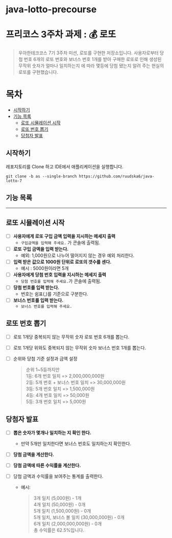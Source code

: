 # java-lotto-precourse

# 프리코스 3주차 과제 : 💰 로또

> 우아한테크코스 7기 3주차 미션, 로또를 구현한 저장소입니다.
> 사용자로부터 당첨 번호 6개의 로또 번호와 보너스 번호 1개를 받아 구매한 로또로 인해 생성된 무작위 숫자가 얼마나 일치하는지 에
> 따라 몇등에 당첨 됐는지 알려 주는 현실의 로또를 구현했습니다.

# 목차

- [시작하기](#시작하기)
- [기능 목록](#기능-목록)
    - [로또 시뮬레이션 시작](#로또-시뮬레이션-시작)
    - [로또 번호 뽑기](#로또-번호-뽑기)
    - [당첨자 발표](#당첨자-발표)

## 시작하기

레포지토리를 Clone 하고 IDE에서 애플리케이션을 실행합니다.

```
git clone -b as --single-branch https://github.com/ruudska6/java-lotto-7
```

## 기능 목록

---

## 로또 시뮬레이션 시작

- [ ] **사용자에게 로또 구입 금액 입력을 지시하는 메세지 출력**
    - `구입금액을 입력해 주세요.` 가 콘솔에 출력됨.
- [ ] **로또 구입 금액을 입력 받는다.**
    - 예외: 1,000원으로 나누어 떨어지지 않는 경우 예외 처리한다.
- [ ] **입력 받은 값으로 1000원 단위로 로또의 갯수를 센다.**
    - 예시 : 5000원이라면 5개
- [ ] **사용자에게 당첨 번호 입력을 지시하는 메세지 출력**
    - `당첨 번호를 입력해 주세요.`가 콘솔에 출력됨.
- [ ] **당첨 번호를 입력 받는다.**
    - 번호는 쉼표(,)를 기준으로 구분한다.
- [ ] **보너스 번호를 입력 받는다.**
    - `보너스 번호를 입력해 주세요.`

## 로또 번호 뽑기

- [ ] 로또 1개당 중복되지 않는 무작위 숫자 로또 번호 6개를 뽑는다.
- [ ] 로또 1개당 위와도 중복되지 않는 무작위 숫자 보너스 번호 1개를 뽑는다.

- [ ] 순위와 당첨 기준 설정과 금액 설정
  > 순위 1~5등까지만   
  1등: 6개 번호 일치 => 2,000,000,000원  
  2등: 5개 번호 + 보너스 번호 일치 => 30,000,000원  
  3등: 5개 번호 일치 => 1,500,000원  
  4등: 4개 번호 일치 => 50,000원  
  5등: 3개 번호 일치 => 5,000원

## 당첨자 발표

- [ ] **뽑은 숫자가 몇개나 일치하는 지 확인 한다.**
    - 만약 5개만 일치한다면 보너스 번호도 일치하는지 확인한다.

- [ ] **당첨 금액을 계산한다.**
- [ ] **당첨 금액에 따른 수익률을 계산한다.**
- [ ] 당첨 금액과 수익률을 보여주는 통계를 출력한다.
    - 예시:
      > 3개 일치 (5,000원) - 1개  
      4개 일치 (50,000원) - 0개  
      5개 일치 (1,500,000원) - 0개  
      5개 일치, 보너스 볼 일치 (30,000,000원) - 0개  
      6개 일치 (2,000,000,000원) - 0개  
      총 수익률은 62.5%입니다.  